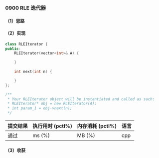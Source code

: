 ### 0900 RLE 迭代器

#### （1）思路

#### （2）实现

```cpp
class RLEIterator {
public:
    RLEIterator(vector<int>& A) {

    }
    
    int next(int n) {

    }
};

/**
 * Your RLEIterator object will be instantiated and called as such:
 * RLEIterator* obj = new RLEIterator(A);
 * int param_1 = obj->next(n);
 */
```

| 提交结果 | 执行用时 (pctl%) | 内存消耗 (pctl%) | 语言 |
|:---------|:-----------------|:-----------------|:-----|
| 通过     |  ms (%)   |  MB (%)  | cpp  |

#### （3）收获
